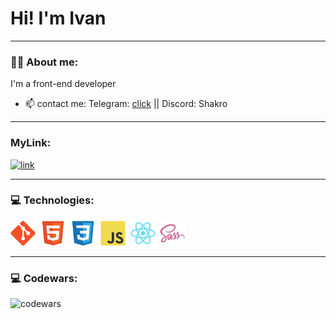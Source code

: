 # Hi! I'm Ivan

---

### :man_technologist: About me:

 I'm a front-end developer


- :mailbox: contact me: Telegram: <a href="https://t.me/JsWhyNot">click</a> || Discord: Shakro

---

### <link href='https://unpkg.com/css.gg@2.0.0/icons/css/link.css' rel='stylesheet'> MyLink:

<div id="badges">
    <a href="https://shakro001.github.io/project/project_1/" target="_blank">
      <img src="https://upload.wikimedia.org/wikipedia/commons/5/56/Chain_link_icon_slanted.png?20170905101301" width="40" height="40" alt="link" />
    </a>
   
     

---

### 💻 Technologies:

<div>
  <img src="https://github.com/devicons/devicon/blob/master/icons/git/git-original.svg" title="git" alt="git" width="40" height="40"/>&nbsp
  <img src="https://github.com/devicons/devicon/blob/master/icons/html5/html5-original.svg" title="html5" alt="html5" width="40" height="40"/>&nbsp
  <img src="https://github.com/devicons/devicon/blob/master/icons/css3/css3-original.svg" title="css" alt="css" width="40" height="40"/>&nbsp
  <img src="https://github.com/devicons/devicon/blob/master/icons/javascript/javascript-original.svg" title="javascript" alt="javascript" width="40" height="40"/>&nbsp
  <img src="https://github.com/devicons/devicon/blob/master/icons/react/react-original.svg" title="reactjs" alt="reactjs" width="40" height="40"/>&nbsp
  <img src="https://github.com/devicons/devicon/blob/master/icons/sass/sass-original.svg" title="sass/scss" alt="sass/scss" width="40" height="40"/>&nbsp;
</div>

---


### 💻 Codewars:

![codewars](https://www.codewars.com/users/Shakro001/badges/large)
